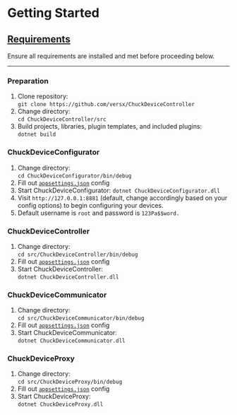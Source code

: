 # Getting Started

## [Requirements](./requirements.md)
Ensure all requirements are installed and met before proceeding below.  

<hr>

### **Preparation**  
1. Clone repository:  
```git clone https://github.com/versx/ChuckDeviceController```  
1. Change directory:  
```cd ChuckDeviceController/src```  
1. Build projects, libraries, plugin templates, and included plugins:  
```dotnet build```  


### **ChuckDeviceConfigurator**  
1. Change directory:  
```cd ChuckDeviceConfigurator/bin/debug```  
1. Fill out [`appsettings.json`](./configs/configurator.md) config  
1. Start ChuckDeviceConfigurator:
```dotnet ChuckDeviceConfigurator.dll```  
1. Visit `http://127.0.0.1:8881` (default, change accordingly based on your config options) to begin configuring your devices.  
1. Default username is `root` and password is `123Pa$$word.`  


### **ChuckDeviceController**  
1. Change directory:  
```cd src/ChuckDeviceController/bin/debug```  
1. Fill out [`appsettings.json`](./configs/controller.md) config  
1. Start ChuckDeviceController:  
```dotnet ChuckDeviceController.dll```  


### **ChuckDeviceCommunicator**  
1. Change directory:  
```cd src/ChuckDeviceCommunicator/bin/debug```  
1. Fill out [`appsettings.json`](./configs/communicator.md) config  
1. Start ChuckDeviceCommunicator:  
```dotnet ChuckDeviceCommunicator.dll```  


### **ChuckDeviceProxy**  
1. Change directory:  
```cd src/ChuckDeviceProxy/bin/debug```  
1. Fill out [`appsettings.json`](./configs/proxy.md) config  
1. Start ChuckDeviceProxy:  
```dotnet ChuckDeviceProxy.dll```  
